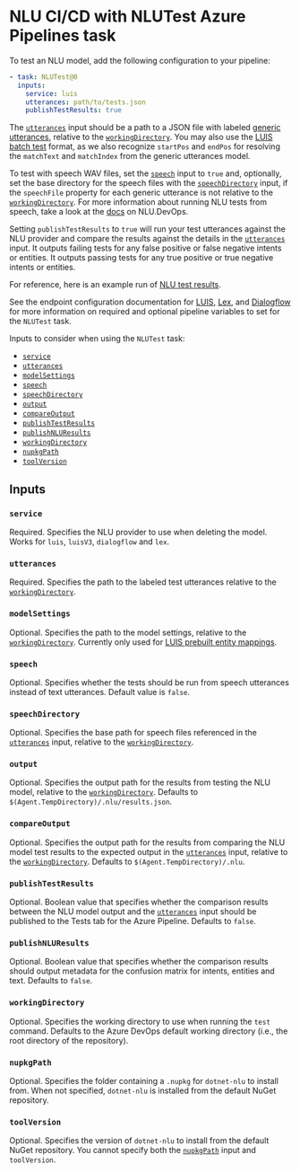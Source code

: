 # NLU CI/CD with NLUTest Azure Pipelines task

To test an NLU model, add the following configuration to your pipeline:
```yaml
- task: NLUTest@0
  inputs:
    service: luis
    utterances: path/to/tests.json
    publishTestResults: true
```

The [`utterances`](#utterances) input should be a path to a JSON file with labeled [generic utterances](GenericUtterances.md), relative to the [`workingDirectory`](#workingdirectory). You may also use the [LUIS batch test](https://docs.microsoft.com/en-us/azure/cognitive-services/luis/luis-concept-batch-test#batch-file-format) format, as we also recognize `startPos` and `endPos` for resolving the `matchText` and `matchIndex` from the generic utterances model.

To test with speech WAV files, set the [`speech`](#speech) input to `true` and, optionally, set the base directory for the speech files with the [`speechDirectory`](#speechdirectory) input, if the `speechFile` property for each generic utterance is not relative to the [`workingDirectory`](#workingdirectory). For more information about running NLU tests from speech, take a look at the [docs](Test.md#getting-started-with-speech) on NLU.DevOps.

Setting `publishTestResults` to `true` will run your test utterances against the NLU provider and compare the results against the details in the [`utterances`](#utterances) input. It outputs failing tests for any false positive or false negative intents or entities. It outputs passing tests for any true positive or true negative intents or entities.

For reference, here is an example run of [NLU test results](https://dev.azure.com/NLUDevOps/NLU.DevOps/_build/results?buildId=574&view=ms.vss-test-web.build-test-results-tab).

See the endpoint configuration documentation for [LUIS](LuisEndpointConfiguration.md), [Lex](LexEndpointConfiguration.md), and [Dialogflow](DialogflowEndpointConfiguration.md) for more information on required and optional pipeline variables to set for the `NLUTest` task.

Inputs to consider when using the `NLUTest` task:
- [`service`](#service)
- [`utterances`](#utterances)
- [`modelSettings`](#modelsettings)
- [`speech`](#speech)
- [`speechDirectory`](#speechdirectory)
- [`output`](#output)
- [`compareOutput`](#compareoutput)
- [`publishTestResults`](#publishtestresults)
- [`publishNLUResults`](#publishnluresults)
- [`workingDirectory`](#workingdirectory)
- [`nupkgPath`](#nupkgpath)
- [`toolVersion`](#toolversion)

## Inputs

### `service`

Required. Specifies the NLU provider to use when deleting the model. Works for `luis`, `luisV3`, `dialogflow` and `lex`.

### `utterances`

Required. Specifies the path to the labeled test utterances relative to the [`workingDirectory`](#workingdirectory).

### `modelSettings`

Optional. Specifies the path to the model settings, relative to the [`workingDirectory`](#workingdirectory). Currently only used for [LUIS prebuilt entity mappings](LuisModelConfiguration.md#configuring-prebuilt-entities).

### `speech`

Optional. Specifies whether the tests should be run from speech utterances instead of text utterances. Default value is `false`.

### `speechDirectory`

Optional. Specifies the base path for speech files referenced in the [`utterances`](#utterances) input, relative to the [`workingDirectory`](#workingdirectory).

### `output`

Optional. Specifies the output path for the results from testing the NLU model, relative to the [`workingDirectory`](#workingdirectory). Defaults to `$(Agent.TempDirectory)/.nlu/results.json`.

### `compareOutput`

Optional. Specifies the output path for the results from comparing the NLU model test results to the expected output in the [`utterances`](#utterances) input, relative to the [`workingDirectory`](#workingdirectory). Defaults to `$(Agent.TempDirectory)/.nlu`.

### `publishTestResults`

Optional. Boolean value that specifies whether the comparison results between the NLU model output and the [`utterances`](#utterances) input should be published to the Tests tab for the Azure Pipeline. Defaults to `false`.

### `publishNLUResults`

Optional. Boolean value that specifies whether the comparison results should output metadata for the confusion matrix for intents, entities and text. Defaults to `false`.

### `workingDirectory`

Optional. Specifies the working directory to use when running the `test` command. Defaults to the Azure DevOps default working directory (i.e., the root directory of the repository).

### `nupkgPath`

Optional. Specifies the folder containing a `.nupkg` for `dotnet-nlu` to install from. When not specified, `dotnet-nlu` is installed from the default NuGet repository.

### `toolVersion`

Optional. Specifies the version of `dotnet-nlu` to install from the default NuGet repository. You cannot specify both the [`nupkgPath`](#nupkgpath) input and `toolVersion`.
